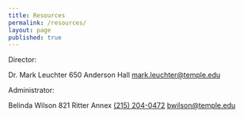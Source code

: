 ```yaml
---
title: Resources
permalink: /resources/
layout: page
published: true
---
```


Director:

Dr. Mark Leuchter
650 Anderson Hall
[mark.leuchter@temple.edu](mailto:mark.leuchter@temple.edu)

Administrator:

Belinda Wilson
821 Ritter Annex
[(215) 204-0472](tel:2152040472)
[bwilson@temple.edu](mailto:bwilson@temple.edu)
